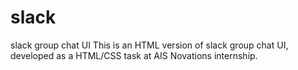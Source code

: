 # slack
slack group chat UI
This is an HTML version of slack group chat UI, developed as a HTML/CSS task at AIS Novations internship.
